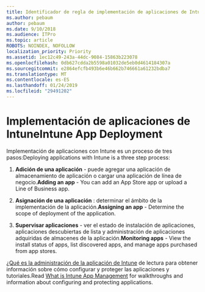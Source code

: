 ```yaml
---
title: Identificador de regla de implementación de aplicaciones de Intune 991
ms.author: pebaum
author: pebaum
ms.date: 9/10/2018
ms.audience: ITPro
ms.topic: article
ROBOTS: NOINDEX, NOFOLLOW
localization_priority: Priority
ms.assetid: 1ec12c49-243a-44dc-9084-15863b223078
ms.openlocfilehash: 0db627cdda2b5598a01032de5eb0d4614184307a
ms.sourcegitcommit: e2864efcfb493b6e46b662b746661a61232bdba7
ms.translationtype: MT
ms.contentlocale: es-ES
ms.lasthandoff: 01/24/2019
ms.locfileid: "29491202"
---
```

# <a name="intune-app-deployment"></a><span data-ttu-id="9d338-102">Implementación de aplicaciones de Intune</span><span class="sxs-lookup"><span data-stu-id="9d338-102">Intune App Deployment</span></span>

<span data-ttu-id="9d338-103">Implementación de aplicaciones con Intune es un proceso de tres pasos:</span><span class="sxs-lookup"><span data-stu-id="9d338-103">Deploying applications with Intune is a three step process:</span></span>
  
1. <span data-ttu-id="9d338-104">**Adición de una aplicación** - puede agregar una aplicación de almacenamiento de aplicación o cargar una aplicación de línea de negocio.</span><span class="sxs-lookup"><span data-stu-id="9d338-104">**Adding an app** - You can add an App Store app or upload a Line of Business app.</span></span> 
    
2. <span data-ttu-id="9d338-105">**Asignación de una aplicación** : determinar el ámbito de la implementación de la aplicación.</span><span class="sxs-lookup"><span data-stu-id="9d338-105">**Assigning an app** - Determine the scope of deployment of the application.</span></span> 
    
3. <span data-ttu-id="9d338-106">**Supervisar aplicaciones** - ver el estado de instalación de aplicaciones, aplicaciones descubiertas de lista y administración de aplicaciones adquiridas de almacenes de la aplicación.</span><span class="sxs-lookup"><span data-stu-id="9d338-106">**Monitoring apps** - View the install status of apps, list discovered apps, and manage apps purchased from app stores.</span></span> 
    
<span data-ttu-id="9d338-107">[¿Qué es la administración de la aplicación de Intune](https://docs.microsoft.com/intune/app-management) de lectura para obtener información sobre cómo configurar y proteger las aplicaciones y tutoriales.</span><span class="sxs-lookup"><span data-stu-id="9d338-107">Read [What is Intune App Management](https://docs.microsoft.com/intune/app-management) for walkthroughs and information about configuring and protecting applications.</span></span> 
  

